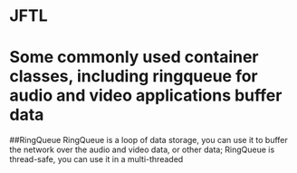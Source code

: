 # JFTL
Some commonly used container classes, including ringqueue for audio and video applications buffer data
===========================================================================================================================================


##RingQueue
RingQueue is a loop of data storage, you can use it to buffer the network over the audio and video data, or other data; RingQueue is thread-safe, you can use it in a multi-threaded

    
